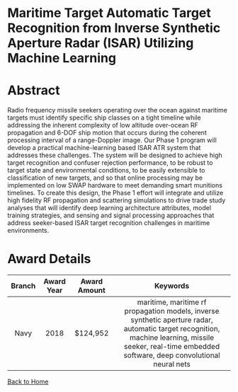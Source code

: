 
Maritime Target Automatic Target Recognition from Inverse Synthetic Aperture Radar (ISAR) Utilizing Machine Learning
====================================================================================================================

# Abstract


Radio frequency missile seekers operating over the ocean against maritime targets must identify specific ship classes on a tight timeline while addressing the inherent complexity of low altitude over-ocean RF propagation and 6-DOF ship motion that occurs during the coherent processing interval of a range-Doppler image. Our Phase 1 program will develop a practical machine-learning based ISAR ATR system that addresses these challenges. The system will be designed to achieve high target recognition and confuser rejection performance, to be robust to target state and environmental conditions, to be easily extensible to classification of new targets, and so that online processing may be implemented on low SWAP hardware to meet demanding smart munitions timelines. To create this design, the Phase 1 effort will integrate and utilize high fidelity RF propagation and scattering simulations to drive trade study analyses that will identify deep learning architecture attributes, model training strategies, and sensing and signal processing approaches that address seeker-based ISAR target recognition challenges in maritime environments.  

# Award Details

|Branch|Award Year|Award Amount|Keywords|
| :---: | :---: | :---: | :---: |
|Navy|2018|$124,952|maritime, maritime rf propagation models, inverse synthetic aperture radar, automatic target recognition, machine learning, missile seeker, real-time embedded software, deep convolutional neural nets|
  
  


[Back to Home](https://github.com/chrischow/dod_sbir_awards/Reports/JH/#1972)
